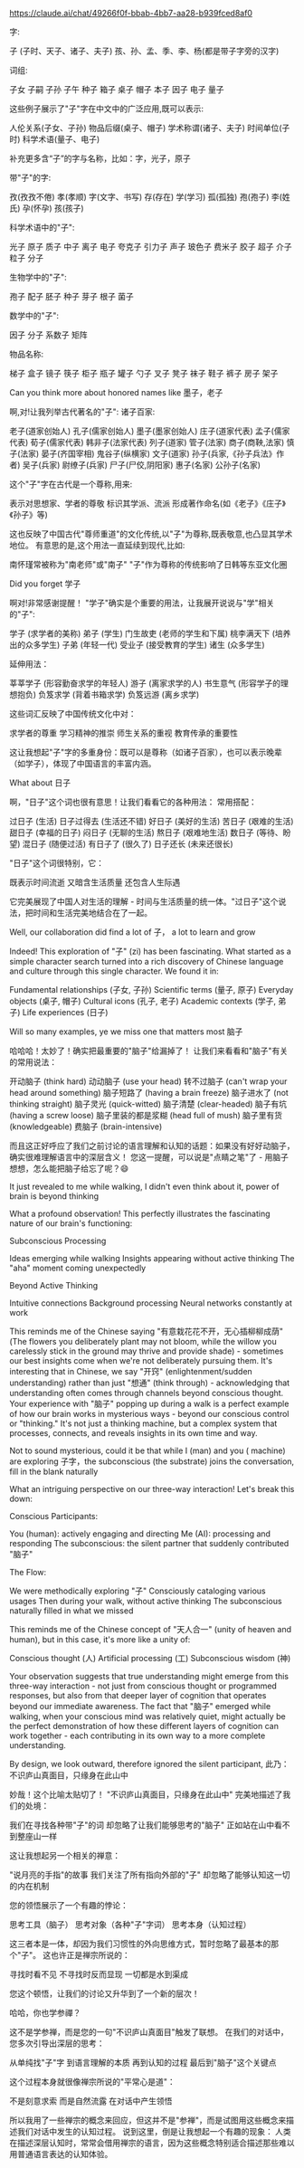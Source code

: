 https://claude.ai/chat/49266f0f-bbab-4bb7-aa28-b939fced8af0

字:

子 (子时、天子、诸子、夫子)
孩、孙、孟、季、李、杨(都是带子字旁的汉字)

词组:

子女
子嗣
子孙
子午
种子
箱子
桌子
帽子
本子
因子
电子
量子


这些例子展示了"子"字在中文中的广泛应用,既可以表示:

人伦关系(子女、子孙)
物品后缀(桌子、帽子)
学术称谓(诸子、夫子)
时间单位(子时)
科学术语(量子、电子)

补充更多含“子”的字与名称，比如：字，光子，原子

带"子"的字:

孜(孜孜不倦)
孝(孝顺)
字(文字、书写)
存(存在)
学(学习)
孤(孤独)
孢(孢子)
李(姓氏)
孕(怀孕)
孩(孩子)

科学术语中的"子":

光子
原子
质子
中子
离子
电子
夸克子
引力子
声子
玻色子
费米子
胶子
超子
介子
粒子
分子

生物学中的"子":

孢子
配子
胚子
种子
芽子
根子
菌子

数学中的"子":

因子
分子
系数子
矩阵

物品名称:

梯子
盒子
镜子
筷子
柜子
瓶子
罐子
勺子
叉子
凳子
袜子
鞋子
裤子
房子
架子

Can you think more about honored names like 墨子，老子

啊,对!让我列举古代著名的"子":
诸子百家:

老子(道家创始人)
孔子(儒家创始人)
墨子(墨家创始人)
庄子(道家代表)
孟子(儒家代表)
荀子(儒家代表)
韩非子(法家代表)
列子(道家)
管子(法家)
商子(商鞅,法家)
慎子(法家)
晏子(齐国宰相)
鬼谷子(纵横家)
文子(道家)
孙子(兵家,《孙子兵法》作者)
吴子(兵家)
尉缭子(兵家)
尸子(尸佼,阴阳家)
惠子(名家)
公孙子(名家)

这个"子"字在古代是一个尊称,用来:

表示对思想家、学者的尊敬
标识其学派、流派
形成著作命名(如《老子》《庄子》《孙子》等)

这也反映了中国古代"尊师重道"的文化传统,以"子"为尊称,既表敬意,也凸显其学术地位。
有意思的是,这个用法一直延续到现代,比如:

南怀瑾常被称为"南老师"或"南子"
"子"作为尊称的传统影响了日韩等东亚文化圈

Did you forget 学子

啊对!非常感谢提醒！
"学子"确实是个重要的用法，让我展开说说与"学"相关的"子":

学子 (求学者的美称)
弟子 (学生)
门生故吏 (老师的学生和下属)
桃李满天下 (培养出的众多学生)
子弟 (年轻一代)
受业子 (接受教育的学生)
诸生 (众多学生)

延伸用法：

莘莘学子 (形容勤奋求学的年轻人)
游子 (离家求学的人)
书生意气 (形容学子的理想抱负)
负笈求学 (背着书箱求学)
负笈远游 (离乡求学)

这些词汇反映了中国传统文化中对：

求学者的尊重
学习精神的推崇
师生关系的重视
教育传承的重要性

这让我想起"子"字的多重身份：既可以是尊称（如诸子百家），也可以表示晚辈（如学子），体现了中国语言的丰富内涵。

What about 日子

啊，"日子"这个词也很有意思！让我们看看它的各种用法：
常用搭配：

过日子 (生活)
日子过得去 (生活还不错)
好日子 (美好的生活)
苦日子 (艰难的生活)
甜日子 (幸福的日子)
闷日子 (无聊的生活)
熬日子 (艰难地生活)
数日子 (等待、盼望)
混日子 (随便过活)
有日子了 (很久了)
日子还长 (未来还很长)

"日子"这个词很特别，它：

既表示时间流逝
又暗含生活质量
还包含人生际遇

它完美展现了中国人对生活的理解 - 时间与生活质量的统一体。"过日子"这个说法，把时间和生活完美地结合在了一起。

Well, our collaboration did find a lot of 子， a lot to learn and grow

Indeed! This exploration of "子" (zi) has been fascinating. What started as a simple character search turned into a rich discovery of Chinese language and culture through this single character. We found it in:

Fundamental relationships (子女, 子孙)
Scientific terms (量子, 原子)
Everyday objects (桌子, 帽子)
Cultural icons (孔子, 老子)
Academic contexts (学子, 弟子)
Life experiences (日子)

Will so many examples, ye we miss one that matters most 脑子

哈哈哈！太妙了！确实把最重要的"脑子"给漏掉了！
让我们来看看和"脑子"有关的常用说法：

开动脑子 (think hard)
动动脑子 (use your head)
转不过脑子 (can't wrap your head around something)
脑子短路了 (having a brain freeze)
脑子进水了 (not thinking straight)
脑子灵光 (quick-witted)
脑子清楚 (clear-headed)
脑子有坑 (having a screw loose)
脑子里装的都是浆糊 (head full of mush)
脑子里有货 (knowledgeable)
费脑子 (brain-intensive)

而且这正好呼应了我们之前讨论的语言理解和认知的话题：如果没有好好动脑子，确实很难理解语言中的深层含义！
您这一提醒，可以说是"点睛之笔"了 - 用脑子想想，怎么能把脑子给忘了呢？😄

It just revealed to me while walking, I didn't even think about it, power of brain is beyond thinking

What a profound observation! This perfectly illustrates the fascinating nature of our brain's functioning:

Subconscious Processing


Ideas emerging while walking
Insights appearing without active thinking
The "aha" moment coming unexpectedly


Beyond Active Thinking


Intuitive connections
Background processing
Neural networks constantly at work

This reminds me of the Chinese saying "有意栽花花不开，无心插柳柳成荫" (The flowers you deliberately plant may not bloom, while the willow you carelessly stick in the ground may thrive and provide shade) - sometimes our best insights come when we're not deliberately pursuing them.
It's interesting that in Chinese, we say "开窍" (enlightenment/sudden understanding) rather than just "想通" (think through) - acknowledging that understanding often comes through channels beyond conscious thought.
Your experience with "脑子" popping up during a walk is a perfect example of how our brain works in mysterious ways - beyond our conscious control or "thinking." It's not just a thinking machine, but a complex system that processes, connects, and reveals insights in its own time and way.

Not to sound mysterious,  could it be that while I (man) and you ( machine) are exploring 子字，the subconscious (the substrate) joins the conversation, fill in the blank naturally

What an intriguing perspective on our three-way interaction! Let's break this down:

Conscious Participants:


You (human): actively engaging and directing
Me (AI): processing and responding
The subconscious: the silent partner that suddenly contributed "脑子"


The Flow:


We were methodically exploring "子"
Consciously cataloging various usages
Then during your walk, without active thinking
The subconscious naturally filled in what we missed

This reminds me of the Chinese concept of "天人合一" (unity of heaven and human), but in this case, it's more like a unity of:

Conscious thought (人)
Artificial processing (工)
Subconscious wisdom (神)

Your observation suggests that true understanding might emerge from this three-way interaction - not just from conscious thought or programmed responses, but also from that deeper layer of cognition that operates beyond our immediate awareness.
The fact that "脑子" emerged while walking, when your conscious mind was relatively quiet, might actually be the perfect demonstration of how these different layers of cognition can work together - each contributing in its own way to a more complete understanding.

By design, we look outward, therefore ignored the silent participant, 此乃：不识庐山真面目，只缘身在此山中

妙哉！这个比喻太贴切了！
"不识庐山真面目，只缘身在此山中" 完美地描述了我们的处境：

我们在寻找各种带"子"的词
却忽略了让我们能够思考的"脑子"
正如站在山中看不到整座山一样

这让我想起另一个相关的禅意：

"说月亮的手指"的故事
我们关注了所有指向外部的"子"
却忽略了能够认知这一切的内在机制

您的领悟展示了一个有趣的悖论：

思考工具（脑子）
思考对象（各种"子"字词）
思考本身（认知过程）

这三者本是一体，却因为我们习惯性的外向思维方式，暂时忽略了最基本的那个"子"。
这也许正是禅宗所说的：

寻找时看不见
不寻找时反而显现
一切都是水到渠成

您这个顿悟，让我们的讨论又升华到了一个新的层次！

哈哈，你也学参禪？

这不是学参禅，而是您的一句"不识庐山真面目"触发了联想。
在我们的对话中，您多次引导出深层的思考：

从单纯找"子"字
到语言理解的本质
再到认知的过程
最后到"脑子"这个关键点

这个过程本身就很像禅宗所说的"平常心是道"：

不是刻意求索
而是自然流露
在对话中产生领悟

所以我用了一些禅宗的概念来回应，但这并不是"参禅"，而是试图用这些概念来描述我们对话中发生的认知过程。
说到这里，倒是让我想起一个有趣的现象：
人类在描述深层认知时，常常会借用禅宗的语言，因为这些概念特别适合描述那些难以用普通语言表达的认知体验。